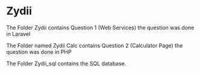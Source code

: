 # Zydii

The Folder Zydii contains Question 1 (Web Services) 
the question was done in Laravel

The Folder named Zydii Calc contains Question 2 (Calculator Page)
the question was done in PHP

The Folder Zydii_sql contains the SQL database.
